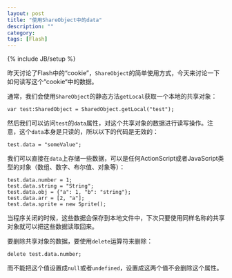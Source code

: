 ```yaml
---
layout: post
title: "使用ShareObject中的data"
description: ""
category: 
tags: [Flash]
---
```

{% include JB/setup %}

昨天讨论了Flash中的“cookie”，`ShareObject`的简单使用方式，今天来讨论一下如何读写这个“cookie“中的数据。

通常，我们会使用`ShareObject`的静态方法`getLocal`获取一个本地的共享对象：

    var test:SharedObject = SharedObject.getLocal("test");

然后我们可以访问`test`的`data`属性，对这个共享对象的数据进行读写操作。注意，这个`data`本身是只读的，所以以下的代码是无效的：

    test.data = "someValue";

我们可以直接在`data`上存储一些数据，可以是任何ActionScript或者JavaScript类型的对象（数组、数字、布尔值、对象等）：

    test.data.number = 1;
    test.data.string = "String";
    test.data.obj = {"a": 1, "b": "string"};
    test.data.arr = [2, "a"];
    test.data.sprite = new Sprite();

当程序关闭的时候，这些数据会保存到本地文件中，下次只要使用同样名称的共享对象就可以把这些数据读取回来。

要删除共享对象的数据，要使用`delete`运算符来删除：

    delete test.data.number;

而不能把这个值设置成`null`或者`undefined`，设置成这两个值不会删除这个属性。
